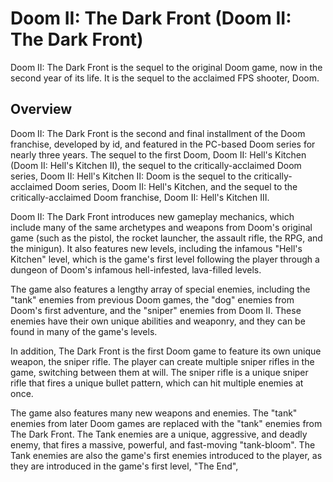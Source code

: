 # Doom II: The Dark Front (Doom II: The Dark Front)

Doom II: The Dark Front is the sequel to the original Doom game, now in the second year of its life. It is the sequel to the acclaimed FPS shooter, Doom.

## Overview

Doom II: The Dark Front is the second and final installment of the Doom franchise, developed by id, and featured in the PC-based Doom series for nearly three years. The sequel to the first Doom, Doom II: Hell's Kitchen (Doom II: Hell's Kitchen II), the sequel to the critically-acclaimed Doom series, Doom II: Hell's Kitchen II: Doom is the sequel to the critically-acclaimed Doom series, Doom II: Hell's Kitchen, and the sequel to the critically-acclaimed Doom franchise, Doom II: Hell's Kitchen III.

Doom II: The Dark Front introduces new gameplay mechanics, which include many of the same archetypes and weapons from Doom's original game (such as the pistol, the rocket launcher, the assault rifle, the RPG, and the minigun). It also features new levels, including the infamous "Hell's Kitchen" level, which is the game's first level following the player through a dungeon of Doom's infamous hell-infested, lava-filled levels.

The game also features a lengthy array of special enemies, including the "tank" enemies from previous Doom games, the "dog" enemies from Doom's first adventure, and the "sniper" enemies from Doom II. These enemies have their own unique abilities and weaponry, and they can be found in many of the game's levels.

In addition, The Dark Front is the first Doom game to feature its own unique weapon, the sniper rifle. The player can create multiple sniper rifles in the game, switching between them at will. The sniper rifle is a unique sniper rifle that fires a unique bullet pattern, which can hit multiple enemies at once.

The game also features many new weapons and enemies. The "tank" enemies from later Doom games are replaced with the "tank" enemies from The Dark Front. The Tank enemies are a unique, aggressive, and deadly enemy, that fires a massive, powerful, and fast-moving "tank-bloom". The Tank enemies are also the game's first enemies introduced to the player, as they are introduced in the game's first level, "The End",